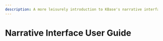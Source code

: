 ```yaml
---
description: A more leisurely introduction to KBase's narrative interface
---
```


# Narrative Interface User Guide

